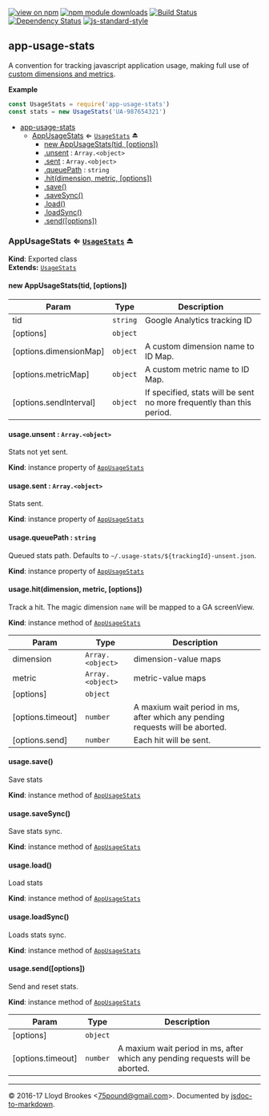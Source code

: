 [![view on npm](http://img.shields.io/npm/v/app-usage-stats.svg)](https://www.npmjs.org/package/app-usage-stats)
[![npm module downloads](http://img.shields.io/npm/dt/app-usage-stats.svg)](https://www.npmjs.org/package/app-usage-stats)
[![Build Status](https://travis-ci.org/75lb/app-usage-stats.svg?branch=master)](https://travis-ci.org/75lb/app-usage-stats)
[![Dependency Status](https://david-dm.org/75lb/app-usage-stats.svg)](https://david-dm.org/75lb/app-usage-stats)
[![js-standard-style](https://img.shields.io/badge/code%20style-standard-brightgreen.svg)](https://github.com/feross/standard)

<a name="module_app-usage-stats"></a>

## app-usage-stats
A convention for tracking javascript application usage, making full use of [custom dimensions and metrics](https://support.google.com/analytics/answer/2709828?hl=en&ref_topic=2709827).

**Example**  
```js
const UsageStats = require('app-usage-stats')
const stats = new UsageStats('UA-987654321')
```

* [app-usage-stats](#module_app-usage-stats)
    * [AppUsageStats](#exp_module_app-usage-stats--AppUsageStats) ⇐ <code>[UsageStats](https://github.com/75lb/usage-stats)</code> ⏏
        * [new AppUsageStats(tid, [options])](#new_module_app-usage-stats--AppUsageStats_new)
        * [.unsent](#module_app-usage-stats--AppUsageStats.AppUsageStats+unsent) : <code>Array.&lt;object&gt;</code>
        * [.sent](#module_app-usage-stats--AppUsageStats.AppUsageStats+sent) : <code>Array.&lt;object&gt;</code>
        * [.queuePath](#module_app-usage-stats--AppUsageStats.AppUsageStats+queuePath) : <code>string</code>
        * [.hit(dimension, metric, [options])](#module_app-usage-stats--AppUsageStats+hit)
        * [.save()](#module_app-usage-stats--AppUsageStats+save)
        * [.saveSync()](#module_app-usage-stats--AppUsageStats+saveSync)
        * [.load()](#module_app-usage-stats--AppUsageStats+load)
        * [.loadSync()](#module_app-usage-stats--AppUsageStats+loadSync)
        * [.send([options])](#module_app-usage-stats--AppUsageStats+send)

<a name="exp_module_app-usage-stats--AppUsageStats"></a>

### AppUsageStats ⇐ <code>[UsageStats](https://github.com/75lb/usage-stats)</code> ⏏
**Kind**: Exported class  
**Extends:** <code>[UsageStats](https://github.com/75lb/usage-stats)</code>  
<a name="new_module_app-usage-stats--AppUsageStats_new"></a>

#### new AppUsageStats(tid, [options])

| Param | Type | Description |
| --- | --- | --- |
| tid | <code>string</code> | Google Analytics tracking ID |
| [options] | <code>object</code> |  |
| [options.dimensionMap] | <code>object</code> | A custom dimension name to ID Map. |
| [options.metricMap] | <code>object</code> | A custom metric name to ID Map. |
| [options.sendInterval] | <code>object</code> | If specified, stats will be sent no more frequently than this period. |

<a name="module_app-usage-stats--AppUsageStats.AppUsageStats+unsent"></a>

#### usage.unsent : <code>Array.&lt;object&gt;</code>
Stats not yet sent.

**Kind**: instance property of <code>[AppUsageStats](#exp_module_app-usage-stats--AppUsageStats)</code>  
<a name="module_app-usage-stats--AppUsageStats.AppUsageStats+sent"></a>

#### usage.sent : <code>Array.&lt;object&gt;</code>
Stats sent.

**Kind**: instance property of <code>[AppUsageStats](#exp_module_app-usage-stats--AppUsageStats)</code>  
<a name="module_app-usage-stats--AppUsageStats.AppUsageStats+queuePath"></a>

#### usage.queuePath : <code>string</code>
Queued stats path. Defaults to `~/.usage-stats/${trackingId}-unsent.json`.

**Kind**: instance property of <code>[AppUsageStats](#exp_module_app-usage-stats--AppUsageStats)</code>  
<a name="module_app-usage-stats--AppUsageStats+hit"></a>

#### usage.hit(dimension, metric, [options])
Track a hit. The magic dimension `name` will be mapped to a GA screenView.

**Kind**: instance method of <code>[AppUsageStats](#exp_module_app-usage-stats--AppUsageStats)</code>  

| Param | Type | Description |
| --- | --- | --- |
| dimension | <code>Array.&lt;object&gt;</code> | dimension-value maps |
| metric | <code>Array.&lt;object&gt;</code> | metric-value maps |
| [options] | <code>object</code> |  |
| [options.timeout] | <code>number</code> | A maxium wait period in ms, after which any pending requests will be aborted. |
| [options.send] | <code>number</code> | Each hit will be sent. |

<a name="module_app-usage-stats--AppUsageStats+save"></a>

#### usage.save()
Save stats

**Kind**: instance method of <code>[AppUsageStats](#exp_module_app-usage-stats--AppUsageStats)</code>  
<a name="module_app-usage-stats--AppUsageStats+saveSync"></a>

#### usage.saveSync()
Save stats sync.

**Kind**: instance method of <code>[AppUsageStats](#exp_module_app-usage-stats--AppUsageStats)</code>  
<a name="module_app-usage-stats--AppUsageStats+load"></a>

#### usage.load()
Load stats

**Kind**: instance method of <code>[AppUsageStats](#exp_module_app-usage-stats--AppUsageStats)</code>  
<a name="module_app-usage-stats--AppUsageStats+loadSync"></a>

#### usage.loadSync()
Loads stats sync.

**Kind**: instance method of <code>[AppUsageStats](#exp_module_app-usage-stats--AppUsageStats)</code>  
<a name="module_app-usage-stats--AppUsageStats+send"></a>

#### usage.send([options])
Send and reset stats.

**Kind**: instance method of <code>[AppUsageStats](#exp_module_app-usage-stats--AppUsageStats)</code>  

| Param | Type | Description |
| --- | --- | --- |
| [options] | <code>object</code> |  |
| [options.timeout] | <code>number</code> | A maxium wait period in ms, after which any pending requests will be aborted. |


* * *

&copy; 2016-17 Lloyd Brookes \<75pound@gmail.com\>. Documented by [jsdoc-to-markdown](https://github.com/jsdoc2md/jsdoc-to-markdown).
